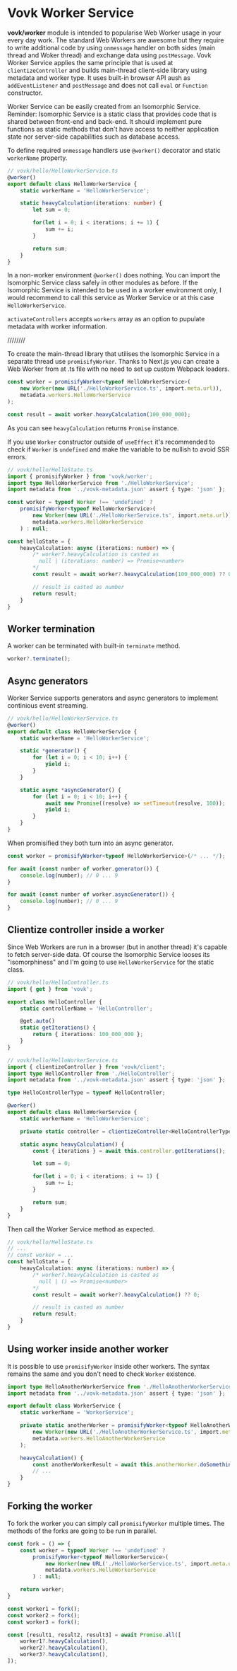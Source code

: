# Vovk Worker Service

**vovk/worker** module is intended to popularise Web Worker usage in your every day work. The standard Web Workers are awesome but they require to write additional code by using `onmessage` handler on both sides (main thread and Woker thread) and exchange data using `postMessage`. Vovk Worker Service applies the same principle that is used at `clientizeController` and builds main-thread client-side library using metadata and worker type. It uses built-in browser API aush as `addEventListener` and `postMessage` and does not call `eval` or `Function` constructor.

Worker Service can be easily created from an Isomorphic Service. Reminder: Isomorphic Service is a static class that provides code that is shared between front-end and back-end. It should implement pure functions as static methods that don't have access to neither application state nor server-side capabilities such as database access.

To define required `onmessage` handlers use `@worker()` decorator and static `workerName` property.

```ts
// vovk/hello/HelloWorkerService.ts
@worker()
export default class HelloWorkerService {
    static workerName = 'HelloWorkerService';

    static heavyCalculation(iterations: number) {
        let sum = 0;

        for(let i = 0; i < iterations; i += 1) {
            sum += i;
        }

        return sum;
    }
}
```

In a non-worker environment `@worker()` does nothing. You can import the Isomorphic Service class safely in other modules as before. If the Isomorphic Service is intended to be used in a worker environment only, I would recommend to call this service as Worker Service or at this case `HelloWorkerService`.

`activateControllers` accepts `workers` array as an option to pupulate metadata with worker information.

////////

To create the main-thread library that utilises the Isomorphic Service in a separate thread use `promisifyWorker`. Thanks to Next.js you can create a Web Worker from at .ts file with no need to set up custom Webpack loaders.

```ts
const worker = promisifyWorker<typeof HelloWorkerService>(
    new Worker(new URL('./HelloWorkerService.ts', import.meta.url)),
    metadata.workers.HelloWorkerService
);

const result = await worker.heavyCalculation(100_000_000);
```

As you can see `heavyCalculation` returns `Promise` instance.

If you use `Worker` constructor outside of `useEffect` it's recommended to check if `Worker` is `undefined` and make the variable to be nullish to avoid SSR errors. 

```ts
// vovk/hello/HelloState.ts
import { promisifyWorker } from 'vovk/worker';
import type HelloWorkerService from './HelloWorkerService';
import metadata from '../vovk-metadata.json' assert { type: 'json' };

const worker = typeof Worker !== 'undefined' ?
    promisifyWorker<typeof HelloWorkerService>(
        new Worker(new URL('./HelloWorkerService.ts', import.meta.url)),
        metadata.workers.HelloWorkerService
    ) : null;

const helloState = {
    heavyCalculation: async (iterations: number) => {
        /* worker?.heavyCalculation is casted as 
          null | (iterations: number) => Promise<number>
        */
        const result = await worker?.heavyCalculation(100_000_000) ?? 0;

        // result is casted as number
        return result;
    }
}
```

## Worker termination

A worker can be terminated with built-in `terminate` method.

```ts
worker?.terminate();
```

## Async generators

Worker Service supports generators and async generators to implement continious event streaming. 

```ts
// vovk/hello/HelloWorkerService.ts
@worker()
export default class HelloWorkerService {
    static workerName = 'HelloWorkerService';

    static *generator() {
        for (let i = 0; i < 10; i++) {
            yield i;
        }
    }

    static async *asyncGenerator() {
        for (let i = 0; i < 10; i++) {
            await new Promise((resolve) => setTimeout(resolve, 100));
            yield i;
        }
    }
}
```

When promisified they both turn into an async generator.

```ts
const worker = promisifyWorker<typeof HelloWorkerService>(/* ... */);

for await (const number of worker.generator()) {
    console.log(number); // 0 ... 9
}

for await (const number of worker.asyncGenerator()) {
    console.log(number); // 0 ... 9
}
```

## Clientize controller inside a worker

Since Web Workers are run in a browser (but in another thread) it's capable to fetch server-side data. Of course the Isomorphic Service looses its "isomorphiness" and I'm going to use `HelloWorkerService` for the static class.

```ts
// vovk/hello/HelloController.ts
import { get } from 'vovk';

export class HelloController {
    static controllerName = 'HelloController';

    @get.auto()
    static getIterations() {
        return { iterations: 100_000_000 };
    }
}
```

```ts
// vovk/hello/HelloWorkerService.ts
import { clientizeController } from 'vovk/client';
import type HelloController from './HelloController';
import metadata from '../vovk-metadata.json' assert { type: 'json' };

type HelloControllerType = typeof HelloController;

@worker()
export default class HelloWorkerService {
    static workerName = 'HelloWorkerService';

    private static controller = clientizeController<HelloControllerType>(metadata.HelloController);

    static async heavyCalculation() {
        const { iterations } = await this.controller.getIterations();

        let sum = 0;

        for(let i = 0; i < iterations; i += 1) {
            sum += i;
        }

        return sum;
    }
}
```

Then call the Worker Service method as expected.

```ts
// vovk/hello/HelloState.ts
// ...
// const worker = ...
const helloState = {
    heavyCalculation: async (iterations: number) => {
        /* worker?.heavyCalculation is casted as 
          null | () => Promise<number>
        */
        const result = await worker?.heavyCalculation() ?? 0;

        // result is casted as number
        return result;
    }
}
```

## Using worker inside another worker

It is possible to use `promisifyWorker` inside other workers. The syntax remains the same and you don't need to check `Worker` existence.

```ts
import type HelloAnotherWorkerService from './HelloAnotherWorkerService';
import metadata from '../vovk-metadata.json' assert { type: 'json' };

export default class WorkerService {
    static workerName = 'WorkerService';

    private static anotherWorker = promisifyWorker<typeof HelloAnotherWorkerService>(
        new Worker(new URL('./HelloAnotherWorkerService.ts', import.meta.url)),
        metadata.workers.HelloAnotherWorkerService
    );

    heavyCalculation() {
        const anotherWorkerResult = await this.anotherWorker.doSomethingHeavy();
        // ...
    }
}
```

## Forking the worker

To fork the worker you can simply call `promisifyWorker` multiple times. The methods of the forks are going to be run in parallel.


```ts
const fork = () => {
    const worker = typeof Worker !== 'undefined' ?
        promisifyWorker<typeof HelloWorkerService>(
            new Worker(new URL('./HelloWorkerService.ts', import.meta.url)),
            metadata.workers.HelloWorkerService
        ) : null;

    return worker;
}

const worker1 = fork();
const worker2 = fork();
const worker3 = fork();

const [result1, result2, result3] = await Promise.all([
    worker1?.heavyCalculation(),
    worker2?.heavyCalculation(),
    worker3?.heavyCalculation(),
]);
```


